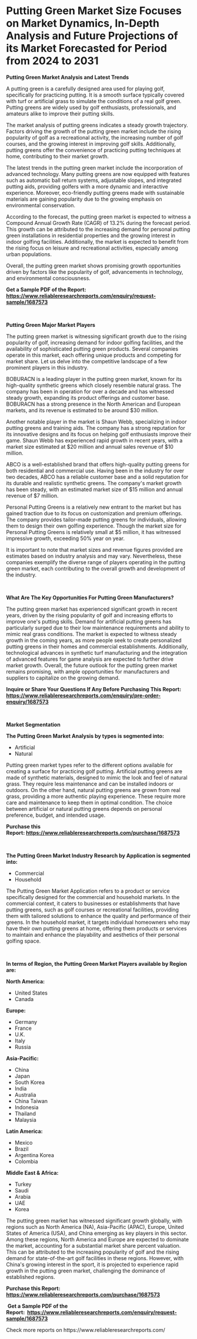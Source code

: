 <p><h1>Putting Green Market Size Focuses on Market Dynamics, In-Depth Analysis and Future Projections of its Market Forecasted for Period from 2024 to 2031</h1></p><p><strong>Putting Green Market Analysis and Latest Trends</strong></p>
<p><p>A putting green is a carefully designed area used for playing golf, specifically for practicing putting. It is a smooth surface typically covered with turf or artificial grass to simulate the conditions of a real golf green. Putting greens are widely used by golf enthusiasts, professionals, and amateurs alike to improve their putting skills.</p><p>The market analysis of putting greens indicates a steady growth trajectory. Factors driving the growth of the putting green market include the rising popularity of golf as a recreational activity, the increasing number of golf courses, and the growing interest in improving golf skills. Additionally, putting greens offer the convenience of practicing putting techniques at home, contributing to their market growth.</p><p>The latest trends in the putting green market include the incorporation of advanced technology. Many putting greens are now equipped with features such as automatic ball return systems, adjustable slopes, and integrated putting aids, providing golfers with a more dynamic and interactive experience. Moreover, eco-friendly putting greens made with sustainable materials are gaining popularity due to the growing emphasis on environmental conservation.</p><p>According to the forecast, the putting green market is expected to witness a Compound Annual Growth Rate (CAGR) of 13.2% during the forecast period. This growth can be attributed to the increasing demand for personal putting green installations in residential properties and the growing interest in indoor golfing facilities. Additionally, the market is expected to benefit from the rising focus on leisure and recreational activities, especially among urban populations.</p><p>Overall, the putting green market shows promising growth opportunities driven by factors like the popularity of golf, advancements in technology, and environmental consciousness.</p></p>
<p><strong>Get a Sample PDF of the Report:&nbsp; <a href="https://www.reliableresearchreports.com/enquiry/request-sample/1687573">https://www.reliableresearchreports.com/enquiry/request-sample/1687573</a></strong></p>
<p>&nbsp;</p>
<p><strong>Putting Green Major Market Players</strong></p>
<p><p>The putting green market is witnessing significant growth due to the rising popularity of golf, increasing demand for indoor golfing facilities, and the availability of sophisticated putting green products. Several companies operate in this market, each offering unique products and competing for market share. Let us delve into the competitive landscape of a few prominent players in this industry.</p><p>BOBURACN is a leading player in the putting green market, known for its high-quality synthetic greens which closely resemble natural grass. The company has been in operation for over a decade and has witnessed steady growth, expanding its product offerings and customer base. BOBURACN has a strong presence in the North American and European markets, and its revenue is estimated to be around $30 million.</p><p>Another notable player in the market is Shaun Webb, specializing in indoor putting greens and training aids. The company has a strong reputation for its innovative designs and its focus on helping golf enthusiasts improve their game. Shaun Webb has experienced rapid growth in recent years, with a market size estimated at $20 million and annual sales revenue of $10 million.</p><p>ABCO is a well-established brand that offers high-quality putting greens for both residential and commercial use. Having been in the industry for over two decades, ABCO has a reliable customer base and a solid reputation for its durable and realistic synthetic greens. The company's market growth has been steady, with an estimated market size of $15 million and annual revenue of $7 million.</p><p>Personal Putting Greens is a relatively new entrant to the market but has gained traction due to its focus on customization and premium offerings. The company provides tailor-made putting greens for individuals, allowing them to design their own golfing experience. Though the market size for Personal Putting Greens is relatively small at $5 million, it has witnessed impressive growth, exceeding 50% year on year.</p><p>It is important to note that market sizes and revenue figures provided are estimates based on industry analysis and may vary. Nevertheless, these companies exemplify the diverse range of players operating in the putting green market, each contributing to the overall growth and development of the industry.</p></p>
<p>&nbsp;</p>
<p><strong>What Are The Key Opportunities For Putting Green Manufacturers?</strong></p>
<p><p>The putting green market has experienced significant growth in recent years, driven by the rising popularity of golf and increasing efforts to improve one's putting skills. Demand for artificial putting greens has particularly surged due to their low maintenance requirements and ability to mimic real grass conditions. The market is expected to witness steady growth in the coming years, as more people seek to create personalized putting greens in their homes and commercial establishments. Additionally, technological advances in synthetic turf manufacturing and the integration of advanced features for game analysis are expected to further drive market growth. Overall, the future outlook for the putting green market remains promising, with ample opportunities for manufacturers and suppliers to capitalize on the growing demand.</p></p>
<p><strong>Inquire or Share Your Questions If Any Before Purchasing This Report: <a href="https://www.reliableresearchreports.com/enquiry/pre-order-enquiry/1687573">https://www.reliableresearchreports.com/enquiry/pre-order-enquiry/1687573</a></strong></p>
<p>&nbsp;</p>
<p><strong>Market Segmentation</strong></p>
<p><strong>The Putting Green Market Analysis by types is segmented into:</strong></p>
<p><ul><li>Artificial</li><li>Natural</li></ul></p>
<p><p>Putting green market types refer to the different options available for creating a surface for practicing golf putting. Artificial putting greens are made of synthetic materials, designed to mimic the look and feel of natural grass. They require less maintenance and can be installed indoors or outdoors. On the other hand, natural putting greens are grown from real grass, providing a more authentic playing experience. These require more care and maintenance to keep them in optimal condition. The choice between artificial or natural putting greens depends on personal preference, budget, and intended usage.</p></p>
<p><strong>Purchase this Report:&nbsp;<a href="https://www.reliableresearchreports.com/purchase/1687573">https://www.reliableresearchreports.com/purchase/1687573</a></strong></p>
<p>&nbsp;</p>
<p><strong>The Putting Green Market Industry Research by Application is segmented into:</strong></p>
<p><ul><li>Commercial</li><li>Household</li></ul></p>
<p><p>The Putting Green Market Application refers to a product or service specifically designed for the commercial and household markets. In the commercial context, it caters to businesses or establishments that have putting greens, such as golf courses or recreational facilities, providing them with tailored solutions to enhance the quality and performance of their greens. In the household market, it targets individual homeowners who may have their own putting greens at home, offering them products or services to maintain and enhance the playability and aesthetics of their personal golfing space.</p></p>
<p>&nbsp;</p>
<p><strong>In terms of Region, the Putting Green Market Players available by Region are:</strong></p>
<p>
    <p> <strong> North America: </strong>
        <ul>
            <li>United States</li>
            <li>Canada</li>
        </ul>
        </p> 
    <p> <strong> Europe: </strong>
        <ul>
            <li>Germany</li>
            <li>France</li>
            <li>U.K.</li>
            <li>Italy</li>
            <li>Russia</li>
        </ul>
        </p> 
    <p> <strong> Asia-Pacific: </strong>
        <ul>
            <li>China</li>
            <li>Japan</li>
            <li>South Korea</li>
            <li>India</li>
            <li>Australia</li>
            <li>China Taiwan</li>
            <li>Indonesia</li>
            <li>Thailand</li>
            <li>Malaysia</li>
        </ul>
        </p> 
    <p> <strong> Latin America: </strong>
        <ul>
            <li>Mexico</li>
            <li>Brazil</li>
            <li>Argentina Korea</li>
            <li>Colombia</li>
        </ul>
        </p> 
    <p> <strong> Middle East & Africa: </strong>
        <ul>
            <li>Turkey</li>
            <li>Saudi</li>
            <li>Arabia</li>
            <li>UAE</li>
            <li>Korea</li>
        </ul>
    </p>
    </p>
<p><p>The putting green market has witnessed significant growth globally, with regions such as North America (NA), Asia-Pacific (APAC), Europe, United States of America (USA), and China emerging as key players in this sector. Among these regions, North America and Europe are expected to dominate the market, accounting for a substantial market share percent valuation. This can be attributed to the increasing popularity of golf and the rising demand for state-of-the-art golf facilities in these regions. However, with China's growing interest in the sport, it is projected to experience rapid growth in the putting green market, challenging the dominance of established regions.</p></p>
<p><strong>Purchase this Report: <a href="https://www.reliableresearchreports.com/purchase/1687573">https://www.reliableresearchreports.com/purchase/1687573</a></strong></p>
<p>&nbsp;<strong>Get a Sample PDF of the Report:&nbsp;&nbsp;<a href="https://www.reliableresearchreports.com/enquiry/request-sample/1687573">https://www.reliableresearchreports.com/enquiry/request-sample/1687573</a></strong></p>
<p><strong></strong></p>
<p>Check more reports on https://www.reliableresearchreports.com/</p>